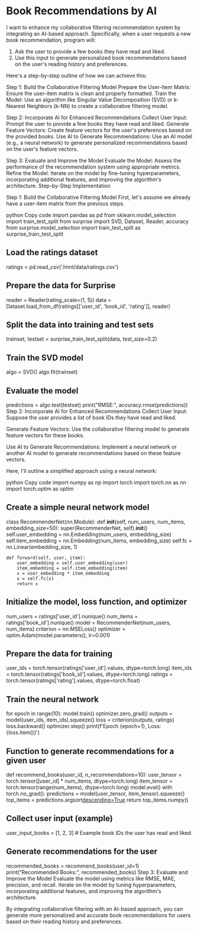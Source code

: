 # Book Recommendations by AI

I want to enhance my collaborative filtering recommendation system by integrating an AI-based approach. Specifically, when a user requests a new book recommendation, program will:

1. Ask the user to provide a few books they have read and liked.
2. Use this input to generate personalized book recommendations based on the user's reading history and preferences.

Here's a step-by-step outline of how we can achieve this:

Step 1: Build the Collaborative Filtering Model
Prepare the User-Item Matrix: Ensure the user-item matrix is clean and properly formatted.
Train the Model: Use an algorithm like Singular Value Decomposition (SVD) or k-Nearest Neighbors (k-NN) to create a collaborative filtering model.

Step 2: Incorporate AI for Enhanced Recommendations
Collect User Input: Prompt the user to provide a few books they have read and liked.
Generate Feature Vectors: Create feature vectors for the user's preferences based on the provided books.
Use AI to Generate Recommendations: Use an AI model (e.g., a neural network) to generate personalized recommendations based on the user's feature vectors.

Step 3: Evaluate and Improve the Model
Evaluate the Model: Assess the performance of the recommendation system using appropriate metrics.
Refine the Model: Iterate on the model by fine-tuning hyperparameters, incorporating additional features, and improving the algorithm's architecture.
Step-by-Step Implementation

Step 1: Build the Collaborative Filtering Model
First, let's assume we already have a user-item matrix from the previous steps.

python
Copy code
import pandas as pd
from sklearn.model_selection import train_test_split
from surprise import SVD, Dataset, Reader, accuracy
from surprise.model_selection import train_test_split as surprise_train_test_split

## Load the ratings dataset

ratings = pd.read_csv('/mnt/data/ratings.csv')

## Prepare the data for Surprise

reader = Reader(rating_scale=(1, 5))
data = Dataset.load_from_df(ratings[['user_id', 'book_id', 'rating']], reader)

## Split the data into training and test sets

trainset, testset = surprise_train_test_split(data, test_size=0.2)

## Train the SVD model

algo = SVD()
algo.fit(trainset)

## Evaluate the model

predictions = algo.test(testset)
print("RMSE:", accuracy.rmse(predictions))
Step 2: Incorporate AI for Enhanced Recommendations
Collect User Input: Suppose the user provides a list of book IDs they have read and liked.

Generate Feature Vectors: Use the collaborative filtering model to generate feature vectors for these books.

Use AI to Generate Recommendations: Implement a neural network or another AI model to generate recommendations based on these feature vectors.

Here, I'll outline a simplified approach using a neural network:

python
Copy code
import numpy as np
import torch
import torch.nn as nn
import torch.optim as optim

## Create a simple neural network model

class RecommenderNet(nn.Module):
    def __init__(self, num_users, num_items, embedding_size=50):
        super(RecommenderNet, self).__init__()
        self.user_embedding = nn.Embedding(num_users, embedding_size)
        self.item_embedding = nn.Embedding(num_items, embedding_size)
        self.fc = nn.Linear(embedding_size, 1)

    def forward(self, user, item):
        user_embedding = self.user_embedding(user)
        item_embedding = self.item_embedding(item)
        x = user_embedding * item_embedding
        x = self.fc(x)
        return x

## Initialize the model, loss function, and optimizer

num_users = ratings['user_id'].nunique()
num_items = ratings['book_id'].nunique()
model = RecommenderNet(num_users, num_items)
criterion = nn.MSELoss()
optimizer = optim.Adam(model.parameters(), lr=0.001)

## Prepare the data for training

user_ids = torch.tensor(ratings['user_id'].values, dtype=torch.long)
item_ids = torch.tensor(ratings['book_id'].values, dtype=torch.long)
ratings = torch.tensor(ratings['rating'].values, dtype=torch.float)

## Train the neural network

for epoch in range(10):
    model.train()
    optimizer.zero_grad()
    outputs = model(user_ids, item_ids).squeeze()
    loss = criterion(outputs, ratings)
    loss.backward()
    optimizer.step()
    print(f'Epoch {epoch+1}, Loss: {loss.item()}')

## Function to generate recommendations for a given user

def recommend_books(user_id, n_recommendations=10):
    user_tensor = torch.tensor([user_id] * num_items, dtype=torch.long)
    item_tensor = torch.tensor(range(num_items), dtype=torch.long)
    model.eval()
    with torch.no_grad():
        predictions = model(user_tensor, item_tensor).squeeze()
    top_items = predictions.argsort[descending=True](:n_recommendations)
    return top_items.numpy()

## Collect user input (example)

user_input_books = [1, 2, 3]  # Example book IDs the user has read and liked

## Generate recommendations for the user

recommended_books = recommend_books(user_id=1)
print("Recommended Books:", recommended_books)
Step 3: Evaluate and Improve the Model
Evaluate the model using metrics like RMSE, MAE, precision, and recall. Iterate on the model by tuning hyperparameters, incorporating additional features, and improving the algorithm's architecture.

By integrating collaborative filtering with an AI-based approach, you can generate more personalized and accurate book recommendations for users based on their reading history and preferences.
